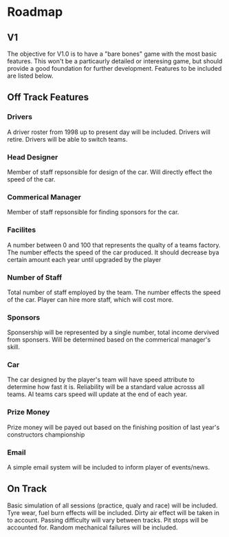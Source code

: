 # Roadmap

## V1

The objective for V1.0 is to have a "bare bones" game with the most basic features. This won't be a particaurly detailed or interesing game, but should provide a good foundation for further development. Features to be included are listed below.


## Off Track Features

### Drivers

A driver roster from 1998 up to present day will be included. Drivers will retire. Drivers will be able to switch teams.

### Head Designer

Member of staff repsonsible for design of the car. Will directly effect the speed of the car.

### Commerical Manager

Member of staff repsonsible for finding sponsors for the car.

### Facilites

A number between 0 and 100 that represents the qualty of a teams factory. The number effects the speed of the car produced. It should decrease bya certain amount each year until upgraded by the player

### Number of Staff

Total number of staff employed by the team. The number effects the speed of the car. Player can hire more staff, which will cost more.

### Sponsors

Sponsership will be represented by a single number, total income dervived from sponsers. Will be determined based on the commerical manager's skill.

### Car

The car designed by the player's team will have speed attribute to determine how fast it is. Reliability will be a standard value acrosss all teams. AI teams cars speed will update at the end of each year.

### Prize Money

Prize money will be payed out based on the finishing position of last year's constructors championship

### Email
A simple email system will be included to inform player of events/news.

## On Track

Basic simulation of all sessions (practice, qualy and race) will be included. Tyre wear, fuel burn effects will be included.
Dirty air effect will be taken in to account.
Passing difficulty will vary between tracks.
Pit stops will be accounted for.
Random mechanical failures will be included.